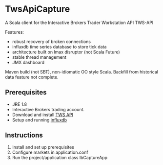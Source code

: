 # TwsApiCapture
A Scala client for the Interactive Brokers Trader Workstation API TWS-API

Features:
- robust recovery of broken connections
- influxdb time series database to store tick data
- architecture built on lmax disruptor (not Scala Future)
- stable thread management
- JMX dashboard

Maven build (not SBT), non-idiomatic OO style Scala. Backfill from historical data feature not complete.

## Prerequisites
- JRE 1.8
- Interactive Brokers trading account.
- Download and install [TWS API](https://interactivebrokers.github.io/#)
- Setup and running [influxdb](https://www.influxdata.com/)

## Instructions
1. Install and set up prerequisites
2. Configure markets in application.conf
3. Run the project/application class IbCaptureApp



